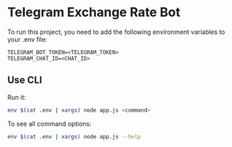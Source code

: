 # Telegram Exchange Rate Bot

To run this project, you need to add the following environment variables to your .env file:

```
TELEGRAM_BOT_TOKEN=<TELEGRAM_TOKEN>
TELEGRAM_CHAT_ID=<CHAT_ID>
```

## Use CLI

Run it:

```bash
env $(cat .env | xargs) node app.js <command>
```

To see all command options:

```bash
env $(cat .env | xargs) node app.js --help